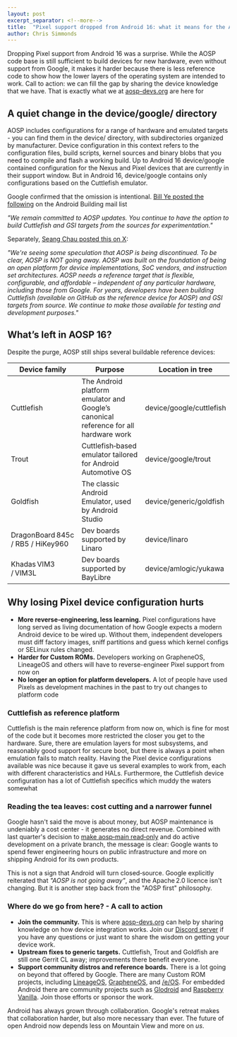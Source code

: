 ```yaml
---
layout: post
excerpt_separator: <!--more-->
title:  "Pixel support dropped from Android 16: what it means for the AOSP developer community"
author: Chris Simmonds
---
```


Dropping Pixel support from Android 16 was a surprise. While the AOSP code base is still sufficient to build devices for new hardware, even without support from Google, it makes it harder because there is less reference code to show how the lower layers of the operating system are intended to work. Call to action: we can fill the gap by sharing the device knowledge that we have. That is exactly what we at [aosp-devs.org](https://aosp-devs.org) are here for

<!--more-->
 	 	

## A quiet change in the device/google/ directory
AOSP includes configurations for a range of hardware and emulated targets - you can find them in the device/ directory, with subdirectories organized by manufacturer. Device configuration in this context refers to the configuration files, build scripts, kernel sources and binary blobs that you need to compile and flash a working build. Up to Android 16 device/google contained configuration for the Nexus and Pixel devices that are currently in their support window. But in Android 16, device/google contains only configurations based on the Cuttlefish emulator.

Google confirmed that the omission is intentional. [Bill Ye posted the following](https://groups.google.com/g/android-building/c/c4_W34xH55I/m/Cu0jCJjtAwAJ) on the Android Building mail list

_"We remain committed to AOSP updates. You continue to have the option to build Cuttlefish and GSI targets from the sources for experimentation."_

Separately, [Seang Chau posted this on X](https://x.com/seangchau/status/1933029688202703062?t=Btky5f3cIU5qQQI14cf-VQ):

_"We're seeing some speculation that AOSP is being discontinued. To be clear, AOSP is NOT going away. AOSP was built on the foundation of being an open platform for device implementations, SoC vendors, and instruction set architectures. AOSP needs a reference target that is flexible, configurable, and affordable – independent of any particular hardware, including those from Google. For years, developers have been building Cuttlefish (available on GitHub as the reference device for AOSP) and GSI targets from source. We continue to make those available for testing and development purposes."_

## What’s left in AOSP 16?
Despite the purge, AOSP still ships several buildable reference devices:

| Device family | Purpose                                                      | Location in tree |
| ------------- | ------------------------------------------------------------ | ---------------- |
| Cuttlefish    | The Android platform emulator and Google’s canonical reference for all hardware work | device/google/cuttlefish |
| Trout         | Cuttlefish‑based emulator tailored for Android Automotive OS | device/google/trout |
| Goldfish      | The classic Android Emulator, used by Android Studio         | device/generic/goldfish |
| DragonBoard 845c / RB5 / HiKey960 | Dev boards supported by Linaro           | device/linaro |
| Khadas VIM3 / VIM3L | Dev boards supported by BayLibre                       | device/amlogic/yukawa |


## Why losing Pixel device configuration hurts
* **More reverse‑engineering, less learning.** Pixel configurations have long served as living documentation of how Google expects a modern Android device to be wired up. Without them, independent developers must diff factory images, sniff partitions and guess which kernel configs or SELinux rules changed.
* **Harder for Custom ROMs.** Developers working on GrapheneOS, LineageOS and others will have to reverse-engineer Pixel support from now on
* **No longer an option for platform developers.** A lot of people have used Pixels as development machines in the past to try out changes to platform code

### Cuttlefish as reference platform
Cuttlefish is the main reference platform from now on, which is fine for most of the code but it becomes more restricted the closer you get to the hardware. Sure, there are emulation layers for most subsystems, and reasonably good support for secure boot, but there is always a point when emulation fails to match reality. Having the Pixel device configurations available was nice because it gave us several examples to work from, each with different characteristics and HALs. Furthermore, the Cuttlefish device configuration has a lot of Cuttlefish specifics which muddy the waters somewhat

### Reading the tea leaves: cost cutting and a narrower funnel
Google hasn't said the move is about money, but AOSP maintenance is undeniably a cost center - it generates no direct revenue. Combined with last quarter's decision to [make aosp‑main read‑only](https://source.android.com/docs/setup/about/faqs#main-merge) and do active development on a private branch, the message is clear: Google wants to spend fewer engineering hours on public infrastructure and more on shipping Android for its own products.

This is not a sign that Android will turn closed‑source. Google explicitly reiterated that _"AOSP is not going away"_, and the Apache 2.0 licence isn't changing. But it is another step back from the "AOSP first" philosophy.

### Where do we go from here? - A call to action
* **Join the community.** This is where [aosp-devs.org](https://aosp-devs.org) can help by sharing knowledge on how device integration works. Join our [Discord server](https://discord.gg/hH59SPKYv8) if you have any questions or just want to share the wisdom on getting your device work.
* **Upstream fixes to generic targets.** Cuttlefish, Trout and Goldfish are still one Gerrit CL away; improvements there benefit everyone.
* **Support community distros and reference boards.** There is a lot going on beyond that offered by Google. There are many Custom ROM projects, including [LineageOS](https://lineageos.org/), [GrapheneOS](https://grapheneos.org/), and [/e/OS](https://e.foundation/e-os/). For embedded Android there are community projects such as [Glodroid](https://glodroid.github.io/) and [Raspberry Vanilla](https://github.com/raspberry-vanilla). Join those efforts or sponsor the work.


Android has always grown through collaboration. Google's retreat makes that collaboration harder, but also more necessary than ever. The future of open Android now depends less on Mountain View and more on _us_.



